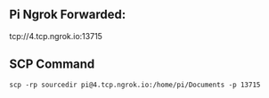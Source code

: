 ## Pi Ngrok Forwarded:
tcp://4.tcp.ngrok.io:13715

## SCP Command
```scp -rp sourcedir pi@4.tcp.ngrok.io:/home/pi/Documents -p 13715```
